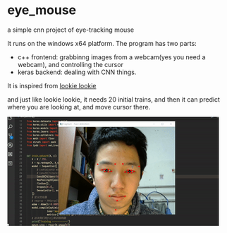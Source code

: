 # eye_mouse
a simple cnn project of eye-tracking mouse

It runs on the windows x64 platform.
The program has two parts: 
* c++ frontend: grabbinng images from a webcam(yes you need a webcam), and controlling the cursor
* keras backend: dealing with CNN things.

It is inspired from [lookie lookie](https://github.com/cpury/lookie-lookie)

and just like lookie lookie, it needs 20 initial trains, and then it can predict where you are looking at, and move cursor there.

![a demo gif](demo.gif)
